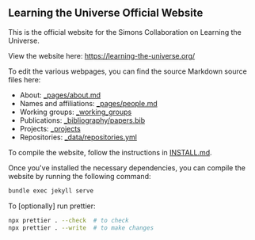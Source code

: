 ## Learning the Universe Official Website

This is the official website for the Simons Collaboration on Learning the Universe.

View the website here: https://learning-the-universe.org/

To edit the various webpages, you can find the source Markdown source files here:

- About: [\_pages/about.md](_pages/about.md)
- Names and affiliations: [\_pages/people.md](_pages/people.md)
- Working groups: [\_working_groups](_working_groups)
- Publications: [\_bibliography/papers.bib](_bibliography/papers.bib)
- Projects: [\_projects](_projects)
- Repositories: [\_data/repositories.yml](_data/repositories.yml)

To compile the website, follow the instructions in [INSTALL.md](INSTALL.md).

Once you've installed the necessary dependencies, you can compile the website by running the following command:

```bash
bundle exec jekyll serve
```

To [optionally] run prettier:

```bash
npx prettier . --check  # to check
npx prettier . --write  # to make changes
```
